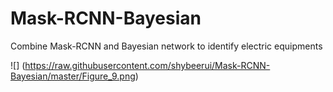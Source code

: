 # Mask-RCNN-Bayesian
Combine Mask-RCNN and Bayesian network to identify electric equipments


![] (https://raw.githubusercontent.com/shybeerui/Mask-RCNN-Bayesian/master/Figure_9.png)

